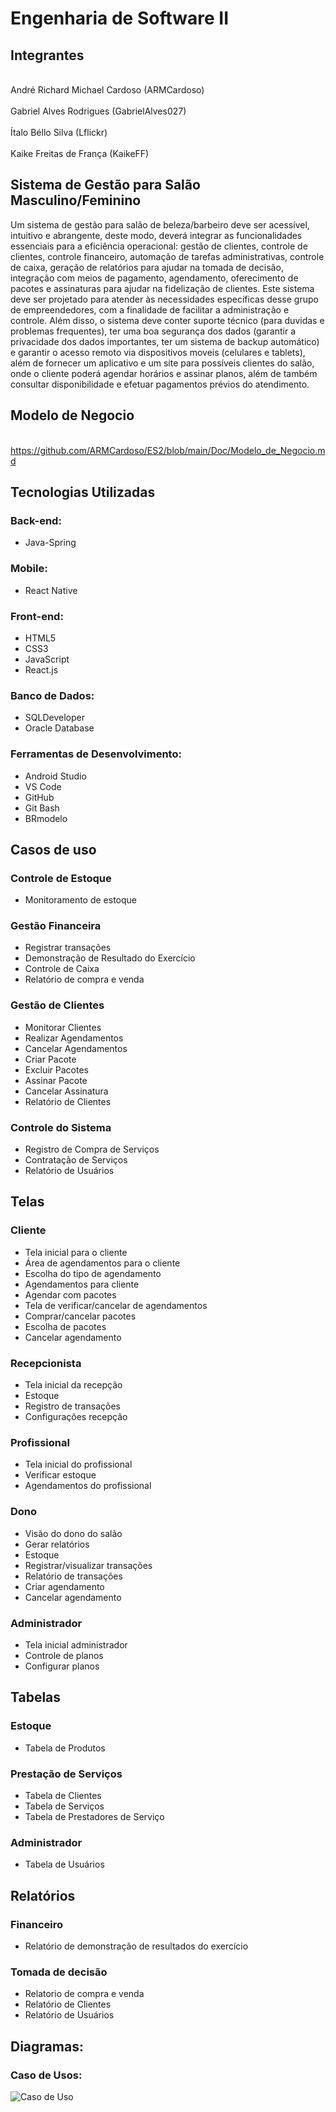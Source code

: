 # Engenharia de Software II
## Integrantes
 
<br>André Richard Michael Cardoso (ARMCardoso)</br>
<br>Gabriel Alves Rodrigues (GabrielAlves027)</br>
<br>Ítalo Béllo Silva (Lflickr)</br>
<br>Kaike Freitas de França (KaikeFF)</br>
 
## Sistema de Gestão para Salão Masculino/Feminino

Um sistema de gestão para salão de beleza/barbeiro deve ser acessível, intuitivo e abrangente, deste modo, deverá integrar as funcionalidades essenciais para a eficiência operacional: gestão de clientes, controle de clientes, controle financeiro, automação de tarefas administrativas, controle de caixa, geração de relatórios para ajudar na tomada de decisão, integração com meios de pagamento, agendamento, oferecimento de pacotes e assinaturas para ajudar na fidelização de clientes. Este sistema deve ser projetado para atender às necessidades específicas desse grupo de empreendedores, com a finalidade de facilitar a administração e controle. Além disso, o sistema deve conter suporte técnico (para duvidas e problemas frequentes), ter uma boa segurança dos dados (garantir a privacidade dos dados importantes, ter um sistema de backup automático) e garantir o acesso remoto via dispositivos moveis (celulares e tablets), além de fornecer um aplicativo e um site para possíveis clientes do salão, onde o cliente poderá agendar horários e assinar planos, além de também consultar disponibilidade e efetuar pagamentos prévios do atendimento.
 
## Modelo de Negocio
 
<br>https://github.com/ARMCardoso/ES2/blob/main/Doc/Modelo_de_Negocio.md</br>
 
## Tecnologias Utilizadas
### Back-end:
- Java-Spring
 
 
### Mobile:
- React Native
 
 
### Front-end:
- HTML5
- CSS3
- JavaScript
- React.js
 
 
### Banco de Dados:
- SQLDeveloper
- Oracle Database
 
 
### Ferramentas de Desenvolvimento:
- Android Studio
- VS Code
- GitHub
- Git Bash
- BRmodelo
 
 
## Casos de uso
### Controle de Estoque
  - Monitoramento de estoque
### Gestão Financeira
  - Registrar transações
  - Demonstração de Resultado do Exercício
  - Controle de Caixa
  - Relatório de compra e venda
### Gestão de Clientes
  - Monitorar Clientes
  - Realizar Agendamentos
  - Cancelar Agendamentos
  - Criar Pacote
  - Excluir Pacotes
  - Assinar Pacote
  - Cancelar Assinatura
  - Relatório de Clientes
### Controle do Sistema
  - Registro de Compra de Serviços
  - Contratação de Serviços
  - Relatório de Usuários
 
  ## Telas
### Cliente
- Tela inicial para o cliente
- Área de agendamentos para o cliente
- Escolha do tipo de agendamento
- Agendamentos para cliente
- Agendar com pacotes
- Tela de verificar/cancelar de agendamentos
- Comprar/cancelar pacotes
- Escolha de pacotes
- Cancelar agendamento

### Recepcionista
- Tela inicial da recepção
- Estoque 
- Registro de transações
- Configurações recepção

### Profissional
- Tela inicial do profissional
- Verificar estoque
- Agendamentos do profissional

### Dono
- Visão do dono do salão
- Gerar relatórios
- Estoque
- Registrar/visualizar transações
- Relatório de transações
- Criar agendamento
- Cancelar agendamento

### Administrador
- Tela inicial administrador
- Controle de planos
- Configurar planos
 
## Tabelas
### Estoque
- Tabela de Produtos
### Prestação de Serviços
- Tabela de Clientes
- Tabela de Serviços
- Tabela de Prestadores de Serviço
### Administrador
- Tabela de Usuários
 
## Relatórios
### Financeiro
- Relatório de demonstração de resultados do exercício
 
### Tomada de decisão
- Relatorio de compra e venda
- Relatório de Clientes
- Relatório de Usuários


## Diagramas:
### Caso de Usos:
![Caso de Uso](Doc/CasoDeUso/CasosDeUso.png)
